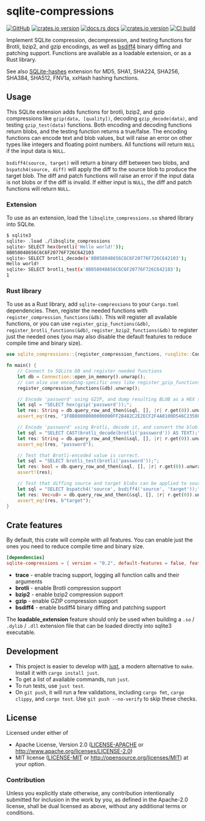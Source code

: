 # sqlite-compressions

[![GitHub](https://img.shields.io/badge/github-sqlite--compressions-8da0cb?logo=github)](https://github.com/nyurik/sqlite-compressions)
[![crates.io version](https://img.shields.io/crates/v/sqlite-compressions.svg)](https://crates.io/crates/sqlite-compressions)
[![docs.rs docs](https://docs.rs/sqlite-compressions/badge.svg)](https://docs.rs/sqlite-compressions)
[![crates.io version](https://img.shields.io/crates/l/sqlite-compressions.svg)](https://github.com/nyurik/sqlite-compressions/blob/main/LICENSE-APACHE)
[![CI build](https://github.com/nyurik/sqlite-compressions/actions/workflows/ci.yml/badge.svg)](https://github.com/nyurik/sqlite-compressions/actions)

Implement SQLite compression, decompression, and testing functions for Brotli, bzip2, and gzip encodings, as well as
[bsdiff4](https://github.com/mendsley/bsdiff#readme) binary diffing and patching support.
Functions are available as a loadable extension, or as a Rust library.

See also [SQLite-hashes](https://github.com/nyurik/sqlite-hashes) extension for MD5, SHA1, SHA224, SHA256, SHA384,
SHA512, FNV1a, xxHash hashing functions.

## Usage

This SQLite extension adds functions for brotli, bzip2, and gzip compressions like `gzip(data, [quality])`,
decoding `gzip_decode(data)`, and testing `gzip_test(data)` functions. Both encoding and decoding functions return
blobs, and the
testing function returns a true/false. The encoding functions can encode text and blob values, but will raise an error
on other types like integers and floating point numbers. All functions will return `NULL` if the input data is `NULL`.

`bsdiff4(source, target)` will return a binary diff between two blobs, and `bspatch4(source, diff)` will apply the diff
to the source blob to produce the target blob. The diff and patch functions will raise an error if the input data is not
blobs or if the diff is invalid. If either input is `NULL`, the diff and patch functions will return `NULL`.

### Extension

To use as an extension, load the `libsqlite_compressions.so` shared library into SQLite.

```bash
$ sqlite3
sqlite> .load ./libsqlite_compressions
sqlite> SELECT hex(brotli('Hello world!'));
8B058048656C6C6F20776F726C642103
sqlite> SELECT brotli_decode(x'8B058048656C6C6F20776F726C642103');
Hello world!
sqlite> SELECT brotli_test(x'8B058048656C6C6F20776F726C642103');
1
```

### Rust library

To use as a Rust library, add `sqlite-compressions` to your `Cargo.toml` dependencies. Then, register the needed
functions with `register_compression_functions(&db)`. This will register all available functions, or you can
use `register_gzip_functions(&db)`, `register_brotli_functions(&db)`, `register_bzip2_functions(&db)` to register just
the needed ones (you may also
disable the default features to reduce compile time and binary size).

```rust
use sqlite_compressions::{register_compression_functions, rusqlite::Connection};

fn main() {
    // Connect to SQLite DB and register needed functions
    let db = Connection::open_in_memory().unwrap();
    // can also use encoding-specific ones like register_gzip_functions(&db)  
    register_compression_functions(&db).unwrap();

    // Encode 'password' using GZIP, and dump resulting BLOB as a HEX string
    let sql = "SELECT hex(gzip('password'));";
    let res: String = db.query_row_and_then(&sql, [], |r| r.get(0)).unwrap();
    assert_eq!(res, "1F8B08000000000000FF2B482C2E2ECF2F4A0100D546C23508000000");

    // Encode 'password' using Brotli, decode it, and convert the blob to text
    let sql = "SELECT CAST(brotli_decode(brotli('password')) AS TEXT);";
    let res: String = db.query_row_and_then(&sql, [], |r| r.get(0)).unwrap();
    assert_eq!(res, "password");

    // Test that Brotli-encoded value is correct.
    let sql = "SELECT brotli_test(brotli('password'));";
    let res: bool = db.query_row_and_then(&sql, [], |r| r.get(0)).unwrap();
    assert!(res);

    // Test that diffing source and target blobs can be applied to source to get target.
    let sql = "SELECT bspatch4('source', bsdiff4('source', 'target'));";
    let res: Vec<u8> = db.query_row_and_then(&sql, [], |r| r.get(0)).unwrap();
    assert_eq!(res, b"target");
}
```

## Crate features

By default, this crate will compile with all features. You can enable just the ones you need to reduce compile time and
binary size.

```toml
[dependencies]
sqlite-compressions = { version = "0.2", default-features = false, features = ["brotli"] }
``` 

* **trace** - enable tracing support, logging all function calls and their arguments
* **brotli** - enable Brotli compression support
* **bzip2** - enable bzip2 compression support
* **gzip** - enable GZIP compression support
* **bsdiff4** - enable bsdiff4 binary diffing and patching support

The **loadable_extension** feature should only be used when building a `.so` / `.dylib` / `.dll` extension file that can
be loaded directly into sqlite3 executable.

## Development

* This project is easier to develop with [just](https://github.com/casey/just#readme), a modern alternative to `make`.
  Install it with `cargo install just`.
* To get a list of available commands, run `just`.
* To run tests, use `just test`.
* On `git push`, it will run a few validations, including `cargo fmt`, `cargo clippy`, and `cargo test`.
  Use `git push --no-verify` to skip these checks.

## License

Licensed under either of

* Apache License, Version 2.0 ([LICENSE-APACHE](LICENSE-APACHE) or <http://www.apache.org/licenses/LICENSE-2.0>)
* MIT license ([LICENSE-MIT](LICENSE-MIT) or <http://opensource.org/licenses/MIT>)
  at your option.

### Contribution

Unless you explicitly state otherwise, any contribution intentionally
submitted for inclusion in the work by you, as defined in the
Apache-2.0 license, shall be dual licensed as above, without any
additional terms or conditions.
